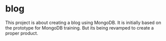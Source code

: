 blog
====

This project is about creating a blog using MongoDB. It is initially based on the prototype for MongoDB training. But its being revamped to create a proper product.
